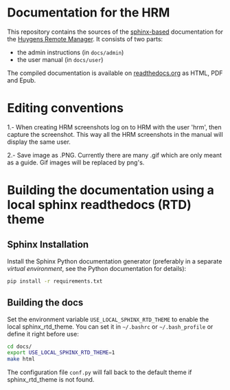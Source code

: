 Documentation for the HRM
=========================

This repository contains the sources of the [sphinx-based][1] documentation for the [Huygens Remote Manager][2]. It consists of two parts:

* the admin instructions (in `docs/admin`)
* the user manual (in `docs/user`)

The compiled documentation is available on [readthedocs.org][3] as HTML, PDF and Epub.

[1]: http://sphinx-doc.org/ "Sphinx"
[2]: https://github.com/aarpon/hrm "Huygens Remote Manager"
[3]: http://huygens-remote-manager.readthedocs.org "Read the Docs"

Editing conventions
===================

1.- When creating HRM screenshots log on to HRM with the user 'hrm', then
capture the screenshot. This way all the HRM screenshots in the manual will
display the same user.

2.- Save image as .PNG. Currently there are many .gif which are only meant as
a guide. Gif images will be replaced by png's.

Building the documentation using a local sphinx readthedocs (RTD) theme
=======================================================================

Sphinx Installation
-------------------

Install the Sphinx Python documentation generator (preferably in a separate *virtual
environment*, see the Python documentation for details):

```bash
pip install -r requirements.txt
```

Building the docs
-----------------

Set the environment variable `USE_LOCAL_SPHINX_RTD_THEME` to enable the
local sphinx_rtd_theme. You can set it in `~/.bashrc` or `~/.bash_profile` or define
it right before use:

```bash
cd docs/
export USE_LOCAL_SPHINX_RTD_THEME=1
make html
```

The configuration file `conf.py` will fall back to the default theme if sphinx_rtd_theme
is not found.
